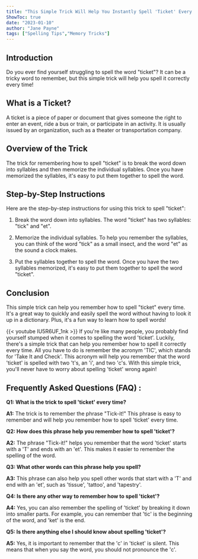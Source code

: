```yaml
---
title: "This Simple Trick Will Help You Instantly Spell 'Ticket' Every Time!"
ShowToc: true 
date: "2023-01-10"
author: "Jane Payne" 
tags: ["Spelling Tips","Memory Tricks"]
---
```

## Introduction

Do you ever find yourself struggling to spell the word "ticket"? It can be a tricky word to remember, but this simple trick will help you spell it correctly every time!

## What is a Ticket?

A ticket is a piece of paper or document that gives someone the right to enter an event, ride a bus or train, or participate in an activity. It is usually issued by an organization, such as a theater or transportation company.

## Overview of the Trick

The trick for remembering how to spell "ticket" is to break the word down into syllables and then memorize the individual syllables. Once you have memorized the syllables, it's easy to put them together to spell the word.

## Step-by-Step Instructions

Here are the step-by-step instructions for using this trick to spell "ticket":

1. Break the word down into syllables. The word "ticket" has two syllables: "tick" and "et".

2. Memorize the individual syllables. To help you remember the syllables, you can think of the word "tick" as a small insect, and the word "et" as the sound a clock makes.

3. Put the syllables together to spell the word. Once you have the two syllables memorized, it's easy to put them together to spell the word "ticket".

## Conclusion

This simple trick can help you remember how to spell "ticket" every time. It's a great way to quickly and easily spell the word without having to look it up in a dictionary. Plus, it's a fun way to learn how to spell words!

{{< youtube IU5R6UF_1nk >}} 
If you're like many people, you probably find yourself stumped when it comes to spelling the word 'ticket'. Luckily, there's a simple trick that can help you remember how to spell it correctly every time. All you have to do is remember the acronym 'TIC', which stands for 'Take It and Check'. This acronym will help you remember that the word 'ticket' is spelled with two 't's, an 'i', and two 'c's. With this simple trick, you'll never have to worry about spelling 'ticket' wrong again!

## Frequently Asked Questions (FAQ) :
**Q1: What is the trick to spell 'ticket' every time?**

**A1:** The trick is to remember the phrase "Tick-it!" This phrase is easy to remember and will help you remember how to spell 'ticket' every time.

**Q2: How does this phrase help you remember how to spell 'ticket'?**

**A2:** The phrase "Tick-it!" helps you remember that the word 'ticket' starts with a 'T' and ends with an 'et'. This makes it easier to remember the spelling of the word.

**Q3: What other words can this phrase help you spell?**

**A3:** This phrase can also help you spell other words that start with a 'T' and end with an 'et', such as 'tissue', 'tattoo', and 'tapestry'.

**Q4: Is there any other way to remember how to spell 'ticket'?**

**A4:** Yes, you can also remember the spelling of 'ticket' by breaking it down into smaller parts. For example, you can remember that 'tic' is the beginning of the word, and 'ket' is the end.

**Q5: Is there anything else I should know about spelling 'ticket'?**

**A5:** Yes, it is important to remember that the 'c' in 'ticket' is silent. This means that when you say the word, you should not pronounce the 'c'.





